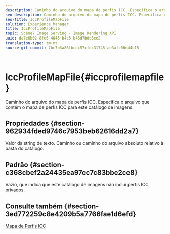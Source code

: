 ```yaml
---
description: Caminho do arquivo do mapa de perfis ICC. Especifica o arquivo que contém o mapa de perfis ICC para este catálogo de imagens.
seo-description: Caminho do arquivo do mapa de perfis ICC. Especifica o arquivo que contém o mapa de perfis ICC para este catálogo de imagens.
seo-title: IccProfileMapFile
solution: Experience Manager
title: IccProfileMapFile
topic: Scene7 Image Serving - Image Rendering API
uuid: da7e6b02-8fe6-4045-b4c5-b46d7bdd6ee2
translation-type: tm+mt
source-git-commit: 7bc7b3a86fbcdc57cfdc31745fae3afc06e44b15

---
```



# IccProfileMapFile{#iccprofilemapfile}

Caminho do arquivo do mapa de perfis ICC. Especifica o arquivo que contém o mapa de perfis ICC para este catálogo de imagens.

## Propriedades {#section-962934fded9746c7953beb62616dd2a7}

Valor da string de texto. Caminho ou caminho do arquivo absoluto relativo à pasta do catálogo.

## Padrão {#section-c368cbef2a24435ea97cc7c83bbe2ce8}

Vazio, que indica que este catálogo de imagens não inclui perfis ICC privados.

## Consulte também {#section-3ed772259c8e4209b5a7766fae1d6efd}

[Mapa de Perfis ICC](../../../../../is-api/image-catalog/image-serving-api-ref/c-image-catalog-reference/c-icc-profile-map-reference/c-icc-profile-map-reference.md#concept-57b9148ce55249cd825cb7ee19ed057c)
